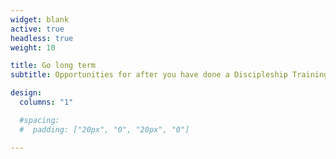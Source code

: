 ```yaml
---
widget: blank
active: true
headless: true
weight: 10

title: Go long term
subtitle: Opportunities for after you have done a Discipleship Training school, a core training of YWAM.

design:
  columns: "1"

  #spacing:
  #  padding: ["20px", "0", "20px", "0"]

---
```

